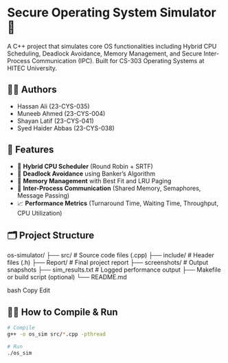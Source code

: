 # Secure Operating System Simulator 🚀

A C++ project that simulates core OS functionalities including Hybrid CPU Scheduling, Deadlock Avoidance, Memory Management, and Secure Inter-Process Communication (IPC). Built for CS-303 Operating Systems at HITEC University.

## 👨‍💻 Authors
- Hassan Ali (23-CYS-035)
- Muneeb Ahmed (23-CYS-004)
- Shayan Latif (23-CYS-041)
- Syed Haider Abbas (23-CYS-038)

## 📌 Features

- 🧠 **Hybrid CPU Scheduler** (Round Robin + SRTF)
- 🔐 **Deadlock Avoidance** using Banker’s Algorithm
- 💾 **Memory Management** with Best Fit and LRU Paging
- 🔄 **Inter-Process Communication** (Shared Memory, Semaphores, Message Passing)
- 📈 **Performance Metrics** (Turnaround Time, Waiting Time, Throughput, CPU Utilization)

## 🗂️ Project Structure

os-simulator/
├── src/ # Source code files (.cpp)
├── include/ # Header files (.h)
├── Report/ # Final project report
├── screenshots/ # Output snapshots
├── sim_results.txt # Logged performance output
├── Makefile or build script (optional)
└── README.md

bash
Copy
Edit

## 🧑‍🏭 How to Compile & Run

```bash
# Compile
g++ -o os_sim src/*.cpp -pthread

# Run
./os_sim
